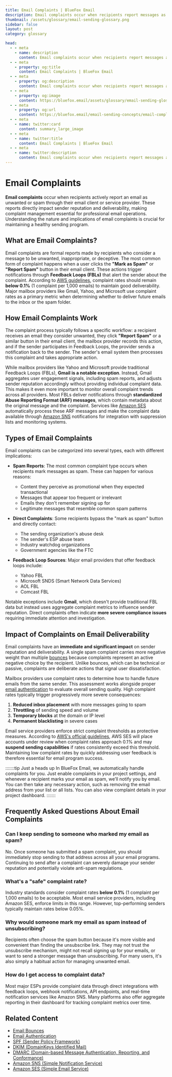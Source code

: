 ```yaml
---
title: Email Complaints | BlueFox Email
description: Email complaints occur when recipients report messages as spam, triggering feedback loops and potentially damaging sender reputation if not properly managed.
thumbnail: /assets/glossary/email-sending-glossary.png
sidebar: false
layout: post
category: glossary

head:
  - - meta
    - name: description
      content: Email complaints occur when recipients report messages as spam, triggering feedback loops and potentially damaging sender reputation if not properly managed.
  - - meta
    - property: og:title
      content: Email Complaints | BlueFox Email
  - - meta
    - property: og:description
      content: Email complaints occur when recipients report messages as spam, triggering feedback loops and potentially damaging sender reputation if not properly managed.
  - - meta
    - property: og:image
      content: https://bluefox.email/assets/glossary/email-sending-glossary.png
  - - meta
    - property: og:url
      content: https://bluefox.email/email-sending-concepts/email-complaints
  - - meta
    - name: twitter:card
      content: summary_large_image
  - - meta
    - name: twitter:title
      content: Email Complaints | BlueFox Email
  - - meta
    - name: twitter:description
      content: Email complaints occur when recipients report messages as spam, triggering feedback loops and potentially damaging sender reputation if not properly managed.
---
```


# Email Complaints

**Email complaints** occur when recipients actively report an email as unwanted or spam through their email client or service provider. These reports directly impact sender reputation and deliverability, making complaint management essential for professional email operations. Understanding the nature and implications of email complaints is crucial for maintaining a healthy sending program.

## What are Email Complaints?

Email complaints are formal reports made by recipients who consider a message to be unwanted, inappropriate, or deceptive. The most common form of complaint happens when a user clicks the **"Mark as Spam"** or **"Report Spam"** button in their email client. These actions trigger notifications through **Feedback Loops (FBLs)** that alert the sender about the complaint. According to [AWS guidelines](https://docs.aws.amazon.com/ses/latest/dg/reputationdashboardmessages.html#calculate-complaint), complaint rates should remain **below 0.1%** (1 complaint per 1,000 emails) to maintain good deliverability. Major mailbox providers like Gmail, Yahoo, and Microsoft use complaint rates as a primary metric when determining whether to deliver future emails to the inbox or the spam folder.

## How Email Complaints Work

The complaint process typically follows a specific workflow: a recipient receives an email they consider unwanted, they click **"Report Spam"** or a similar button in their email client, the mailbox provider records this action, and if the sender participates in Feedback Loops, the provider sends a notification back to the sender. The sender's email system then processes this complaint and takes appropriate action.

While mailbox providers like Yahoo and Microsoft provide traditional Feedback Loops (FBLs), **Gmail is a notable exception**. Instead, Gmail aggregates user engagement signals, including spam reports, and adjusts sender reputation accordingly without providing individual complaint data. This makes it even more important to monitor overall complaint trends across all providers. Most FBLs deliver notifications through **standardized Abuse Reporting Format (ARF) messages**, which contain metadata about the original message and the complaint. Services like [Amazon SES](/aws-concepts/aws-ses) automatically process these ARF messages and make the complaint data available through [Amazon SNS](/aws-concepts/aws-sns) notifications for integration with suppression lists and monitoring systems.

## Types of Email Complaints

Email complaints can be categorized into several types, each with different implications:

- **Spam Reports**: The most common complaint type occurs when recipients mark messages as spam. These can happen for various reasons:

  - Content they perceive as promotional when they expected transactional
  - Messages that appear too frequent or irrelevant
  - Emails they don't remember signing up for
  - Legitimate messages that resemble common spam patterns

- **Direct Complaints**: Some recipients bypass the "mark as spam" button and directly contact:

  - The sending organization's abuse desk
  - The sender's ESP abuse team
  - Industry watchdog organizations
  - Government agencies like the FTC

- **Feedback Loop Sources**: Major email providers that offer feedback loops include:
  - Yahoo FBL
  - Microsoft SNDS (Smart Network Data Services)
  - AOL FBL
  - Comcast FBL

Notable exceptions include **Gmail**, which doesn't provide traditional FBL data but instead uses aggregate complaint metrics to influence sender reputation. Direct complaints often indicate **more severe compliance issues** requiring immediate attention and investigation.

## Impact of Complaints on Email Deliverability

Email complaints have an **immediate and significant impact** on sender reputation and deliverability. A single spam complaint carries more negative weight than multiple [bounces](/email-sending-concepts/bounce) because complaints represent an active negative choice by the recipient. Unlike bounces, which can be technical or passive, complaints are deliberate actions that signal user dissatisfaction.

Mailbox providers use complaint rates to determine how to handle future emails from the same sender. This assessment works alongside proper [email authentication](/email-sending-concepts/email-authentication) to evaluate overall sending quality. High complaint rates typically trigger progressively more severe consequences:

1. **Reduced inbox placement** with more messages going to spam
2. **Throttling** of sending speed and volume
3. **Temporary blocks** at the domain or IP level
4. **Permanent blacklisting** in severe cases

Email service providers enforce strict complaint thresholds as protective measures. According to [AWS's official guidelines](https://docs.aws.amazon.com/ses/latest/dg/reputationdashboardmessages.html#calculate-complaint), AWS SES will place accounts under review when complaint rates approach 0.1% and may **suspend sending capabilities** if rates consistently exceed this threshold. Maintaining low complaint rates by quickly addressing user feedback is therefore essential for email program success.

:::::::tip Just a heads up
In BlueFox Email, we automatically handle complaints for you. Just enable complaints in your project settings, and whenever a recipient marks your email as spam, we’ll notify you by email. You can then take any necessary action, such as removing the email address from your list or all lists. You can also view complaint details in your project dashboard.
:::::::

## Frequently Asked Questions About Email Complaints

### Can I keep sending to someone who marked my email as spam?

No. Once someone has submitted a spam complaint, you should immediately stop sending to that address across all your email programs. Continuing to send after a complaint can severely damage your sender reputation and potentially violate anti-spam regulations.

### What's a "safe" complaint rate?

Industry standards consider complaint rates **below 0.1%** (1 complaint per 1,000 emails) to be acceptable. Most email service providers, including Amazon SES, enforce limits in this range. However, top-performing senders typically maintain rates below 0.05%.

### Why would someone mark my email as spam instead of unsubscribing?

Recipients often choose the spam button because it's more visible and convenient than finding the unsubscribe link. They may not trust the unsubscribe mechanism, might not recall signing up for your emails, or want to send a stronger message than unsubscribing. For many users, it's also simply a habitual action for managing unwanted email.

### How do I get access to complaint data?

Most major ESPs provide complaint data through direct integrations with feedback loops, webhook notifications, API endpoints, and real-time notification services like Amazon SNS. Many platforms also offer aggregate reporting in their dashboard for tracking complaint metrics over time.

## Related Content

- [Email Bounces](/email-sending-concepts/bounce)
- [Email Authentication](/email-sending-concepts/email-authentication)
- [SPF (Sender Policy Framework)](/email-sending-concepts/spf)
- [DKIM (DomainKeys Identified Mail)](/email-sending-concepts/dkim)
- [DMARC (Domain-based Message Authentication, Reporting, and Conformance)](/email-sending-concepts/dmarc)
- [Amazon SNS (Simple Notification Service)](/aws-concepts/aws-sns)
- [Amazon SES (Simple Email Service)](/aws-concepts/aws-ses)

<GlossaryCTA />
